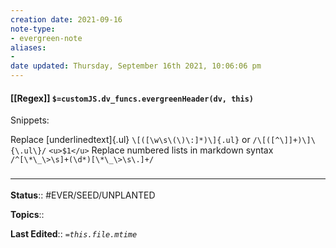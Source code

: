 ```yaml
---
creation date: 2021-09-16
note-type:
- evergreen-note
aliases:
-
date updated: Thursday, September 16th 2021, 10:06:06 pm
---
```


#### [[Regex]] `$=customJS.dv_funcs.evergreenHeader(dv, this)`

Snippets:

Replace [underlinedtext]{.ul}
`\[([\w\s\(\)\:]*)\]{.ul}` or `/\[([^\]]+)\]\{\.ul\}/`
`<u>$1</u>`
Replace numbered lists in markdown syntax
`/^[\*\_\>\s]+(\d*)[\*\_\>\s\.]+/`

### <hr class="footnote"/>

**Status**:: #EVER/SEED/UNPLANTED

**Topics**:: 

**Last Edited**:: *`=this.file.mtime`*